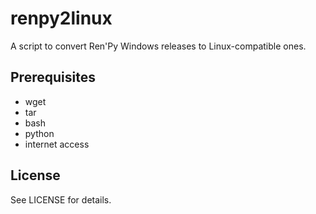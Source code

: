 renpy2linux
===========

A script to convert Ren'Py Windows releases to Linux-compatible ones.

Prerequisites
-------------
* wget
* tar
* bash
* python
* internet access

License
-------
See LICENSE for details.
